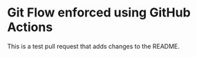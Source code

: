 # Git Flow enforced using GitHub Actions

This is a test pull request that adds changes to the README.

